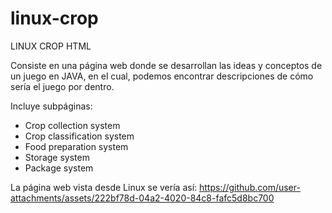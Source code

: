 # linux-crop
LINUX CROP HTML

Consiste en una página web donde se desarrollan las ideas y conceptos de un juego en JAVA, en el cual, podemos encontrar descripciones de cómo sería el juego por dentro.

Incluye subpáginas:

- Crop collection system
- Crop classification system
- Food preparation system
- Storage system
- Package system
  
La página web vista desde Linux se vería así: https://github.com/user-attachments/assets/222bf78d-04a2-4020-84c8-fafc5d8bc700
